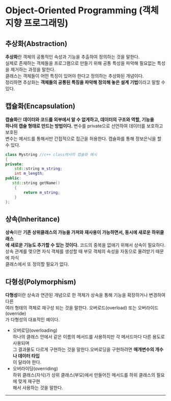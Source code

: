 # Object-Oriented Programming (객체지향 프로그래밍)

## 추상화(Abstraction)
**추상화**란 객체의 공통적인 속성과 기능을 추출하여 정의하는 것을 말한다.  
실제로 존재하는 객체들을 프로그램으로 만들기 위해 공통 특성을 파악해 필요없는 특성을 제거하는 과정을 말한다.  
클래스는 객체들이 어떤 특징이 있어야 한다고 정의하는 추상화된 개념이다.  
정리하면 추상화는 **객체들의 공통된 특징을 파악해 정의해 놓은 설계 기법**이라고 말할 수 있다.    
## 캡슐화(Encapsulation)
**캡슐화**란 **데이터와 코드를 외부에서 알 수 없게하고, 데이터의 구조와 역할, 기능을**  
**하나의 캡슐 형태로 만드는 방법이다.** 변수를 private으로 선언하여 데이터를 보호하고 보호된  
변수는 메서드를 통해서만 간접적으로 접근을 허용한다. 캡슐화를 통해 정보은닉을 할 수 있다.  
```c++
class Mystring //c++ class에서의 캡슐화 예시
{
private:
    std::string m_string;
    int m_length;
public:
   std::string getName()
    {
        return m_string;
    }
};
```  
## 상속(Inheritance)
**상속**이란 **기존 상위클래스의 가능을 가져와 재사용이 가능하면서, 동시에 새로운 하위클래스**  
**에 새로운 기능도 추가할 수 있는 것이다.** 코드의 중복을 없애기 위해서 상속이 필요하다.  
상속 관계를 맺으면 자식 객체를 생성할 때 부모 객체의 속성을 자동으로 물려받기 때문에 자식  
클래스에서 또 정의할 필요가 없다.

## 다형성(Polymorphism)
**다형성**이란 상속과 연관된 개념으로 한 객체가 상속을 통해 기능을 확장하거나 변경하여 다른  
여러 형태의 객체로 재구성 되는 것을 말한다. 오버로드(overload) 또는 오버라이드(override)  
가 다형성의 대표적인 예이다.  
- 오버로딩(overloading)  
하나의 클래스 안에서 같은 이름의 메서드를 사용하지만 각 메서드마다 다른 용도로 사용되며     
그 결과물도 다르게 구현하는 것을 말한다.오버로딩을 구현하려면 **매개변수의 개수나 데이터 타입**  
이 달라야 한다.
- 오버라이딩(overriding)  
하위 클래스(자식)가 상위 클래스(부모)에서 만들어진 메서드를 하위 클래스의 필요에 맞게 재구현  
해서 사용하는 것을 말한다.

---

